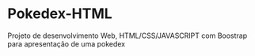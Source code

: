 # Pokedex-HTML
Projeto de desenvolvimento Web, HTML/CSS/JAVASCRIPT com Boostrap para apresentação de uma pokedex

